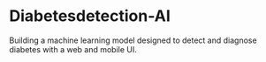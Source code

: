# Diabetesdetection-AI
Building a machine learning model designed to detect and diagnose diabetes with a web and mobile UI.
